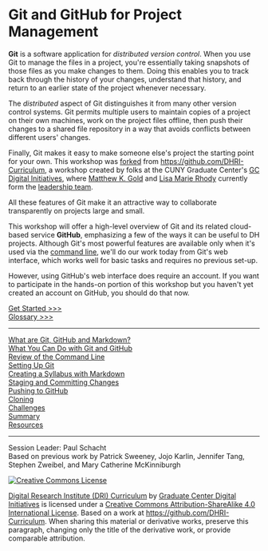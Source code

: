 # Git and GitHub for Project Management

**Git** is a software application for *distributed version control*. When you use Git to manage the files in a project, you're essentially taking snapshots of those files as you make changes to them. Doing this enables you to track back through the history of your changes, understand that history, and return to an earlier state of the project whenever necessary.

The *distributed* aspect of Git distinguishes it from many other version control systems. Git permits multiple users to maintain copies of a project on their own machines, work on the project files offline, then push their changes to a shared file repository in a way that avoids conflicts between different users' changes.

Finally, Git makes it easy to make someone else's project the starting point for your own. This workshop was [forked](https://help.github.com/en/github/getting-started-with-github/fork-a-repo) from <https://github.com/DHRI-Curriculum>, a workshop created by folks at the CUNY Graduate Center's [GC Digital Initiatives](https://gcdi.commons.gc.cuny.edu/about/), where [Matthew K. Gold](https://github.com/mkgold) and [Lisa Marie Rhody](https://github.com/lmrhody) currently form the [leadership team](https://gcdi.commons.gc.cuny.edu/people/).

All these features of Git make it an attractive way to collaborate transparently on projects large and small.

This workshop will offer a high-level overview of Git and its related cloud-based service **GitHub**, emphasizing a few of the ways it can be useful to DH projects. Although Git's most powerful features are available only when it's used via the [command line](https://en.wikipedia.org/wiki/Command-line_interface), we'll do our work today from Git's web interface, which works well for basic tasks and requires no previous set-up.

However, using GitHub's web interface does require an account. If you want to participate in the hands-on portion of this workshop but you haven't yet created an account on GitHub, you should do that now.

[Get Started >>>](sections/concept.md)  
[Glossary >>>](https://github.com/DHRI-Curriculum/glossary/blob/master/sections/git.md#git)  

-----

[What are Git, GitHub and Markdown?](sections/concept.md)  
[What You Can Do with Git and GitHub](sections/examples.md)  
[Review of the Command Line](sections/commandline.md)  
[Setting Up Git](sections/gitconfig.md)  
[Creating a Syllabus with Markdown](sections/markdown.md)  
[Staging and Committing Changes](sections/gitaction.md)  
[Pushing to GitHub](sections/github.md)  
[Cloning ](sections/cloning.md)  
[Challenges](sections/challenge.md)  
[Summary](sections/summary.md)  
[Resources](sections/resources.md)  

-----

Session Leader: Paul Schacht  
Based on previous work by Patrick Sweeney, Jojo Karlin, Jennifer Tang, Stephen Zweibel, and Mary Catherine McKinniburgh  

[![Creative Commons License](https://i.creativecommons.org/l/by-sa/4.0/88x31.png)](http://creativecommons.org/licenses/by-sa/4.0/)

[Digital Research Institute (DRI) Curriculum](http://purl.org/dc/terms/) by [Graduate Center Digital Initiatives](https://gcdi.commons.gc.cuny.edu/) is licensed under a [Creative Commons Attribution-ShareAlike 4.0 International License](http://creativecommons.org/licenses/by-sa/4.0/). Based on a work at <https://github.com/DHRI-Curriculum>. When sharing this material or derivative works, preserve this paragraph, changing only the title of the derivative work, or provide comparable attribution.
